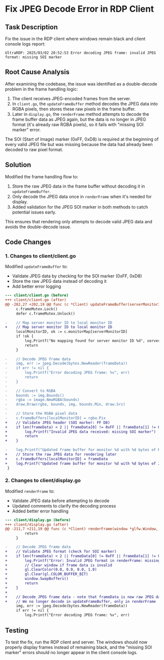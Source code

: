 # Fix JPEG Decode Error in RDP Client

## Task Description
Fix the issue in the RDP client where windows remain black and client console logs report:
```
UltraRDP: 2025/03/02 20:52:53 Error decoding JPEG frame: invalid JPEG format: missing SOI marker
```

## Root Cause Analysis
After examining the codebase, the issue was identified as a double-decode problem in the frame handling logic:

1. The client receives JPEG-encoded frames from the server.
2. In `client.go`, the `updateFrameBuffer` method decodes the JPEG data into RGBA pixels, then stores these raw pixels in the frame buffer.
3. Later in `display.go`, the `renderFrame` method attempts to decode the frame buffer data as JPEG again, but the data is no longer in JPEG format (it's already raw RGBA pixels), so it fails with "missing SOI marker" error.

The SOI (Start of Image) marker (0xFF, 0xD8) is required at the beginning of every valid JPEG file but was missing because the data had already been decoded to raw pixel format.

## Solution
Modified the frame handling flow to:

1. Store the raw JPEG data in the frame buffer without decoding it in `updateFrameBuffer`.
2. Only decode the JPEG data once in `renderFrame` when it's needed for display.
3. Added validation for the JPEG SOI marker in both methods to catch potential issues early.

This ensures that rendering only attempts to decode valid JPEG data and avoids the double-decode issue.

## Code Changes

### 1. Changes to client/client.go

Modified `updateFrameBuffer` to:
- Validate JPEG data by checking for the SOI marker (0xFF, 0xD8)
- Store the raw JPEG data instead of decoding it
- Add better error logging

```diff
--- client/client.go (before)
+++ client/client.go (after)
@@ -202,27 +202,19 @@ func (c *Client) updateFrameBuffer(serverMonitorID uint32, frameData []byte) {
     c.frameMutex.Lock()
     defer c.frameMutex.Unlock()
     
-    // Map server monitor ID to local monitor ID
+    // Map server monitor ID to local monitor ID
     localMonitorID, ok := c.monitorMap[serverMonitorID]
     if !ok {
         log.Printf("No mapping found for server monitor ID %d", serverMonitorID)
         return
     }
     
-    // Decode JPEG frame data
-    img, err := jpeg.Decode(bytes.NewReader(frameData))
-    if err != nil {
-        log.Printf("Error decoding JPEG frame: %v", err)
-        return
-    }
-
-    // Convert to RGBA
-    bounds := img.Bounds()
-    rgba := image.NewRGBA(bounds)
-    draw.Draw(rgba, bounds, img, bounds.Min, draw.Src)
-
-    // Store the RGBA pixel data
-    c.frameBuffers[localMonitorID] = rgba.Pix
+    // Validate JPEG header (SOI marker: FF D8)
+    if len(frameData) < 2 || frameData[0] != 0xFF || frameData[1] != 0xD8 {
+        log.Printf("Invalid JPEG data received: missing SOI marker")
+        return
+    }
     
-    log.Printf("Updated frame buffer for monitor %d with %d bytes of RGBA data", localMonitorID, len(rgba.Pix))
+    // Store the raw JPEG data for rendering later
+    c.frameBuffers[localMonitorID] = frameData
+    log.Printf("Updated frame buffer for monitor %d with %d bytes of JPEG data", localMonitorID, len(frameData))
 }
```

### 2. Changes to client/display.go

Modified `renderFrame` to:
- Validate JPEG data before attempting to decode
- Updated comments to clarify the decoding process
- Added better error handling

```diff
--- client/display.go (before)
+++ client/display.go (after)
@@ -211,7 +211,19 @@ func (c *Client) renderFrame(window *glfw.Window, frameData []byte, texture, vao
         return
     }

-    // Decode JPEG frame data
+    // Validate JPEG format (check for SOI marker)
+    if len(frameData) < 2 || frameData[0] != 0xFF || frameData[1] != 0xD8 {
+        log.Printf("Error: Invalid JPEG format in renderFrame: missing SOI marker")
+        // Clear window if frame data is invalid
+        gl.ClearColor(0.0, 0.0, 0.0, 1.0)
+        gl.Clear(gl.COLOR_BUFFER_BIT)
+        window.SwapBuffers()
+        return
+    }
+
+    // Decode JPEG frame data - note that frameData is now raw JPEG data from the server
+    // We no longer decode in updateFrameBuffer, only in renderFrame
     img, err := jpeg.Decode(bytes.NewReader(frameData))
     if err != nil {
         log.Printf("Error decoding JPEG frame: %v", err)
```

## Testing
To test the fix, run the RDP client and server. The windows should now properly display frames instead of remaining black, and the "missing SOI marker" errors should no longer appear in the client console logs.